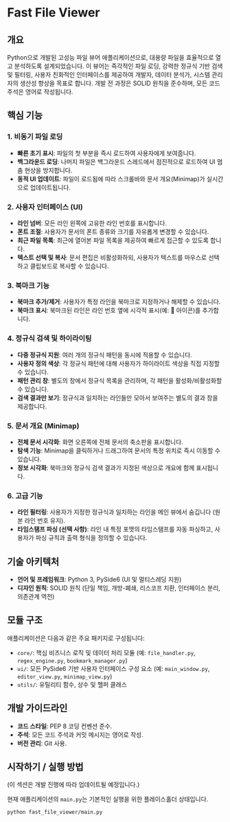 # Fast File Viewer

## 개요
Python으로 개발된 고성능 파일 뷰어 애플리케이션으로, 대용량 파일을 효율적으로 열고 분석하도록 설계되었습니다. 
이 뷰어는 즉각적인 파일 로딩, 강력한 정규식 기반 검색 및 필터링, 사용자 친화적인 인터페이스를 제공하여 개발자, 데이터 분석가, 시스템 관리자의 생산성 향상을 목표로 합니다. 
개발 전 과정은 SOLID 원칙을 준수하며, 모든 코드 주석은 영어로 작성됩니다.

## 핵심 기능

### 1. 비동기 파일 로딩
- **빠른 초기 표시**: 파일의 첫 부분을 즉시 로드하여 사용자에게 보여줍니다.
- **백그라운드 로딩**: 나머지 파일은 백그라운드 스레드에서 점진적으로 로드하여 UI 멈춤 현상을 방지합니다.
- **동적 UI 업데이트**: 파일이 로드됨에 따라 스크롤바와 문서 개요(Minimap)가 실시간으로 업데이트됩니다.

### 2. 사용자 인터페이스 (UI)
- **라인 넘버**: 모든 라인 왼쪽에 고유한 라인 번호를 표시합니다.
- **폰트 조절**: 사용자가 문서의 폰트 종류와 크기를 자유롭게 변경할 수 있습니다.
- **최근 파일 목록**: 최근에 열어본 파일 목록을 제공하여 빠르게 접근할 수 있도록 합니다.
- **텍스트 선택 및 복사**: 문서 편집은 비활성화하되, 사용자가 텍스트를 마우스로 선택하고 클립보드로 복사할 수 있습니다.

### 3. 북마크 기능
- **북마크 추가/제거**: 사용자가 특정 라인을 북마크로 지정하거나 해제할 수 있습니다.
- **북마크 표시**: 북마크된 라인은 라인 번호 옆에 시각적 표시(예: 📖 아이콘)를 추가합니다.

### 4. 정규식 검색 및 하이라이팅
- **다중 정규식 지원**: 여러 개의 정규식 패턴을 동시에 적용할 수 있습니다.
- **사용자 정의 색상**: 각 정규식 패턴에 대해 사용자가 하이라이트 색상을 직접 지정할 수 있습니다.
- **패턴 관리 창**: 별도의 창에서 정규식 목록을 관리하며, 각 패턴을 활성화/비활성화할 수 있습니다.
- **검색 결과만 보기**: 정규식과 일치하는 라인들만 모아서 보여주는 별도의 결과 창을 제공합니다.

### 5. 문서 개요 (Minimap)
- **전체 문서 시각화**: 화면 오른쪽에 전체 문서의 축소판을 표시합니다.
- **탐색 기능**: Minimap을 클릭하거나 드래그하여 문서의 특정 위치로 즉시 이동할 수 있습니다.
- **정보 시각화**: 북마크와 정규식 검색 결과가 지정된 색상으로 개요에 함께 표시됩니다.

### 6. 고급 기능
- **라인 필터링**: 사용자가 지정한 정규식과 일치하는 라인을 메인 뷰에서 숨깁니다 (원본 라인 번호 유지).
- **타임스탬프 파싱 (선택 사항)**: 라인 내 특정 포맷의 타임스탬프를 자동 파싱하고, 사용자가 파싱 규칙과 출력 형식을 정의할 수 있습니다.

## 기술 아키텍처
- **언어 및 프레임워크**: Python 3, PySide6 (UI 및 멀티스레딩 지원)
- **디자인 원칙**: SOLID 원칙 (단일 책임, 개방-폐쇄, 리스코프 치환, 인터페이스 분리, 의존관계 역전)

## 모듈 구조
애플리케이션은 다음과 같은 주요 패키지로 구성됩니다:
- `core/`: 핵심 비즈니스 로직 및 데이터 처리 모듈 (예: `file_handler.py`, `regex_engine.py`, `bookmark_manager.py`)
- `ui/`: 모든 PySide6 기반 사용자 인터페이스 구성 요소 (예: `main_window.py`, `editor_view.py`, `minimap_view.py`)
- `utils/`: 유틸리티 함수, 상수 및 헬퍼 클래스

## 개발 가이드라인
- **코드 스타일**: PEP 8 코딩 컨벤션 준수.
- **주석**: 모든 코드 주석과 커밋 메시지는 영어로 작성.
- **버전 관리**: Git 사용.

## 시작하기 / 실행 방법
(이 섹션은 개발 진행에 따라 업데이트될 예정입니다.)

현재 애플리케이션의 `main.py`는 기본적인 실행을 위한 플레이스홀더 상태입니다.
```bash
python fast_file_viewer/main.py
```